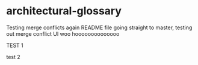 # architectural-glossary

Testing merge conflicts again README file going straight to master, testing out merge conflict UI woo hoooooooooooooo

TEST 1


test 2
